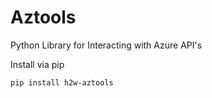 # Aztools 
Python Library for Interacting with Azure API's 

Install via pip
~~~
pip install h2w-aztools
~~~

